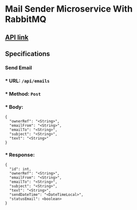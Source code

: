 # Mail Sender Microservice With RabbitMQ

## [API link]()

## Specifications

### Send Email
### * URL: `/api/emails`
### * Method: `Post`
### * Body:

```
{
  "ownerRef": "<String>",
  "emailFrom": "<String>",
  "emailTo": "<String>",
  "subject": "<String>",
  "text": "<String>"
}
```
### * Response:

```
{
  "id": int,
  "ownerRef": "<String>",
  "emailFrom": "<String>",
  "emailTo": "<String>",
  "subject": "<String>",
  "text": "<String>",
  "sendDateTime": "<DateTimeLocal>",
  "statusEmail": <boolean>
}
```